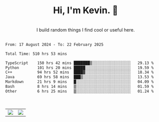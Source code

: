 <!--
**kevin-pek/kevin-pek** is a ✨ _special_ ✨ repository because its `README.md` (this file) appears on your GitHub profile.

Here are some ideas to get you started:

- 🔭 I’m currently working on ...
- 🌱 I’m currently learning ...
- 👯 I’m looking to collaborate on ...
- 🤔 I’m looking for help with ...
- 💬 Ask me about ...
- 📫 How to reach me: ...
- 😄 Pronouns: ...
- ⚡ Fun fact: ...
-->
<div align="center">
  <h1>Hi, I'm Kevin. 👋</h1>
  <br />
  I build random things I find cool or useful here.
</div>
<br />
<!--START_SECTION:waka-->

```txt
From: 17 August 2024 - To: 22 February 2025

Total Time: 510 hrs 53 mins

TypeScript    150 hrs 42 mins ███████▒░░░░░░░░░░░░░░░░░   29.13 %
Python        101 hrs 20 mins █████░░░░░░░░░░░░░░░░░░░░   19.59 %
C++           94 hrs 52 mins  ████▓░░░░░░░░░░░░░░░░░░░░   18.34 %
Java          69 hrs 58 mins  ███▒░░░░░░░░░░░░░░░░░░░░░   13.53 %
Markdown      21 hrs 9 mins   █░░░░░░░░░░░░░░░░░░░░░░░░   04.09 %
Bash          8 hrs 14 mins   ▒░░░░░░░░░░░░░░░░░░░░░░░░   01.59 %
Other         6 hrs 25 mins   ▒░░░░░░░░░░░░░░░░░░░░░░░░   01.24 %
```

<!--END_SECTION:waka-->
<br />
<table width="100%">
  <tr>
    <td align="left" width="50%">
      <img src="https://github-readme-stats-kevin-pek.vercel.app/api?username=kevin-pek&include_all_commits=true&count_private=true&theme=rose_pine" />
    </td>
    <td align="right" width="50%">
      <img src="https://github-readme-stats-kevin-pek.vercel.app/api/top-langs?username=kevin-pek&langs_count=10&hide_progress=true&theme=rose_pine" />
    </td>
  </tr>
</table>
